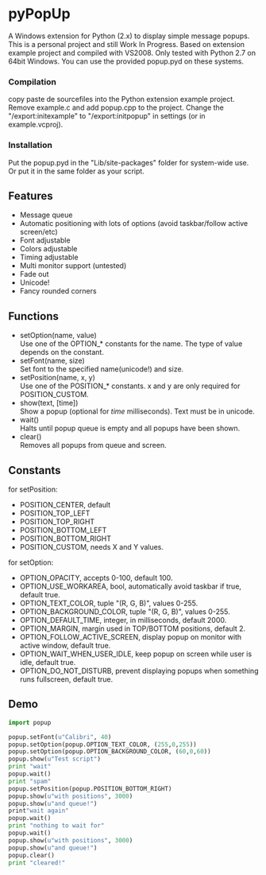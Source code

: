 # pyPopUp

A Windows extension for Python (2.x) to display simple message popups.  
This is a personal project and still Work In Progress. Based on extension example project and compiled with VS2008.
Only tested with Python 2.7 on 64bit Windows. You can use the provided popup.pyd on these systems.

### Compilation
copy paste de sourcefiles into the Python extension example project. Remove example.c and add popup.cpp to the project.
Change the "/export:initexample" to "/export:initpopup" in settings (or in example.vcproj).

### Installation
Put the popup.pyd in the "Lib/site-packages" folder for system-wide use. Or put it in the same folder as your script.

## Features
* Message queue
* Automatic positioning with lots of options (avoid taskbar/follow active screen/etc)
* Font adjustable
* Colors adjustable
* Timing adjustable
* Multi monitor support (untested)
* Fade out
* Unicode!
* Fancy rounded corners

## Functions
* setOption(name, value)  
  Use one of the OPTION_* constants for the name. The type of value depends on the constant.
* setFont(name, size)  
  Set font to the specified name(unicode!) and size.
* setPosition(name, x, y)  
  Use one of the POSITION_* constants. x and y are only required for POSITION_CUSTOM.
* show(text, [time])  
  Show a popup (optional for _time_ milliseconds). Text must be in unicode.
* wait()  
  Halts until popup queue is empty and all popups have been shown.
* clear()  
  Removes all popups from queue and screen.

## Constants
for setPosition:
* POSITION_CENTER, default
* POSITION_TOP_LEFT
* POSITION_TOP_RIGHT
* POSITION_BOTTOM_LEFT
* POSITION_BOTTOM_RIGHT
* POSITION_CUSTOM, needs X and Y values.

for setOption:
* OPTION_OPACITY, accepts 0-100, default 100.
* OPTION_USE_WORKAREA, bool, automatically avoid taskbar if true, default true.
* OPTION_TEXT_COLOR, tuple "(R, G, B)", values 0-255.
* OPTION_BACKGROUND_COLOR, tuple "(R, G, B)", values 0-255.
* OPTION_DEFAULT_TIME, integer, in milliseconds, default 2000.
* OPTION_MARGIN, margin used in TOP/BOTTOM positions, default 2.
* OPTION_FOLLOW_ACTIVE_SCREEN, display popup on monitor with active window, default true.
* OPTION_WAIT_WHEN_USER_IDLE, keep popup on screen while user is idle, default true.
* OPTION_DO_NOT_DISTURB, prevent displaying popups when something runs fullscreen, default true.

## Demo
```python
import popup

popup.setFont(u"Calibri", 40)
popup.setOption(popup.OPTION_TEXT_COLOR, (255,0,255))
popup.setOption(popup.OPTION_BACKGROUND_COLOR, (60,0,60))
popup.show(u"Test script")
print "wait"
popup.wait()
print "spam"
popup.setPosition(popup.POSITION_BOTTOM_RIGHT)
popup.show(u"with positions", 3000)
popup.show(u"and queue!")
print"wait again"
popup.wait()
print "nothing to wait for"
popup.wait()
popup.show(u"with positions", 3000)
popup.show(u"and queue!")
popup.clear()
print "cleared!"
```